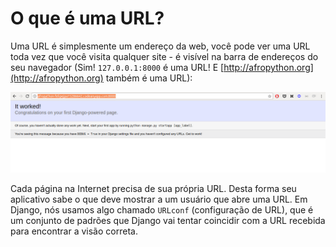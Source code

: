 # O que é uma URL?

Uma URL é simplesmente um endereço da web, você pode ver uma URL toda vez que você visita qualquer site - é visível na barra de endereços do seu navegador (Sim! `127.0.0.1:8000` é uma URL! E [http://afropython.org](http://afropython.org) também é uma URL):

![Site rodnado](../images/django/servidor_rodando.png)

Cada página na Internet precisa de sua própria URL. Desta forma seu aplicativo sabe o que deve mostrar a um usuário que abre uma URL. Em Django, nós usamos algo chamado `URLconf` (configuração de URL), que é um conjunto de padrões que Django vai tentar coincidir com a URL recebida para encontrar a visão correta.
